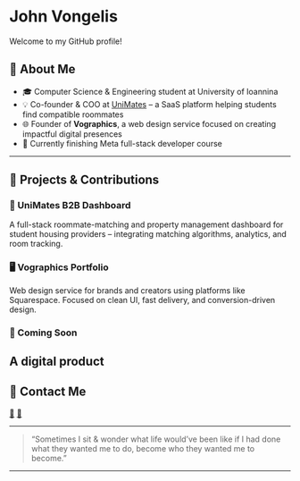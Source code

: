# John Vongelis

Welcome to my GitHub profile!

## 💼 About Me

- 🎓 Computer Science & Engineering student at University of Ioannina  
- 💡 Co-founder & COO at [UniMates](https://www.unimates.net/) – a SaaS platform helping students find compatible roommates  
- 🌐 Founder of **Vographics**, a web design service focused on creating impactful digital presences  
- 🧠 Currently finishing Meta full-stack developer course 

---

## 🚀 Projects & Contributions

### 🔗 UniMates B2B Dashboard 
A full-stack roommate-matching and property management dashboard for student housing providers – integrating matching algorithms, analytics, and room tracking.

### 🖥️ Vographics Portfolio  
Web design service for brands and creators using platforms like Squarespace. Focused on clean UI, fast delivery, and conversion-driven design.

### 📘 Coming Soon  
A digital product
---
## 🧩 Contact Me

[📧](mailto:johnyvoggelis@gmail.com) 
[💼](https://www.linkedin.com/in/ioannis-voggelis-14095b325)

---

> “Sometimes I sit & wonder what life would’ve been like if I had done what they wanted me to do, become who they wanted me to become.”

---

